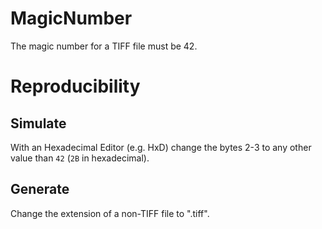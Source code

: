 # MagicNumber
The magic number for a TIFF file must be 42.

# Reproducibility
## Simulate
With an Hexadecimal Editor (e.g. HxD) change the bytes 2-3 to any other value than `42` (`2B` in hexadecimal).

## Generate
Change the extension of a non-TIFF file to ".tiff".
